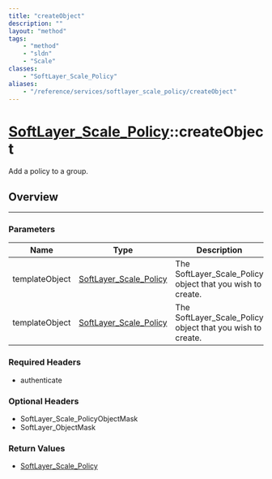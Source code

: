 ```yaml
---
title: "createObject"
description: ""
layout: "method"
tags:
    - "method"
    - "sldn"
    - "Scale"
classes:
    - "SoftLayer_Scale_Policy"
aliases:
    - "/reference/services/softlayer_scale_policy/createObject"
---
```

# [SoftLayer_Scale_Policy](/reference/services/SoftLayer_Scale_Policy)::createObject

Add a policy to a group.


## Overview 


-----

### Parameters 
|Name | Type | Description |
| --- | --- | --- |
|templateObject| <a href='/reference/datatypes/SoftLayer_Scale_Policy'>SoftLayer_Scale_Policy </a>| The SoftLayer_Scale_Policy object that you wish to create.|
|templateObject| <a href='/reference/datatypes/SoftLayer_Scale_Policy'>SoftLayer_Scale_Policy </a>| The SoftLayer_Scale_Policy object that you wish to create.|


### Required Headers
* authenticate


### Optional Headers
* SoftLayer_Scale_PolicyObjectMask
* SoftLayer_ObjectMask

### Return Values
* <a href='/reference/datatypes/SoftLayer_Scale_Policy'>SoftLayer_Scale_Policy </a>





